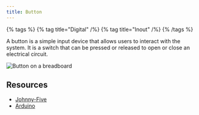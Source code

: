 ```yaml
---
title: Button
---
```


{% tags %}
{% tag title="Digital" /%}
{% tag title="Inout" /%}
{% /tags %}

A button is a simple input device that allows users to interact with the system. It is a switch that can be pressed or released to open or close an electrical circuit.

![Button on a breadboard](/flow-examples/button.png)


## Resources

- [Johnny-Five](https://johnny-five.io/api/button/)
- [Arduino](https://docs.arduino.cc/built-in-examples/digital/Button/)
